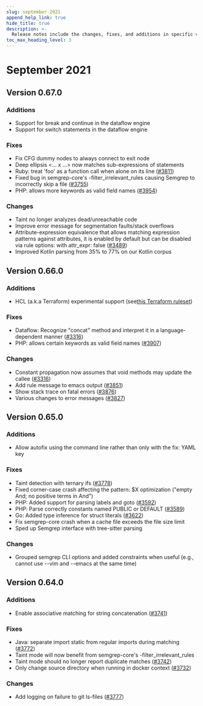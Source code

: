 ```yaml
---
slug: september-2021
append_help_link: true
hide_title: true
description: >-
  Release notes include the changes, fixes, and additions in specific versions of Semgrep.
toc_max_heading_level: 3
---
```


# September 2021

## Version 0.67.0

### Additions

- Support for break and continue in the dataflow engine
- Support for switch statements in the dataflow engine

### Fixes

- Fix CFG dummy nodes to always connect to exit node
- Deep ellipsis <... x ...> now matches sub-expressions of statements
- Ruby: treat 'foo' as a function call when alone on its line ([#3811](https://github.com/semgrep/semgrep/issues/3811))
- Fixed bug in semgrep-core's -filter_irrelevant_rules causing Semgrep to incorrectly skip a file ([#3755](https://github.com/semgrep/semgrep/issues/3755))
- PHP: allows more keywords as valid field names ([#3954](https://github.com/semgrep/semgrep/issues/3954))

### Changes

- Taint no longer analyzes dead/unreachable code
- Improve error message for segmentation faults/stack overflows
- Attribute-expression equivalence that allows matching expression patterns against attributes, it is enabled by default but can be disabled via rule options: with attr_expr: false ([#3489](https://github.com/semgrep/semgrep/issues/3489))
- Improved Kotlin parsing from 35% to 77% on our Kotlin corpus

## Version 0.66.0

### Additions

- HCL (a.k.a Terraform) experimental support (see[this Terraform ruleset](https://semgrep.dev/p/terraform))

### Fixes

- Dataflow: Recognize "concat" method and interpret it in a language-dependent manner ([#3316](https://github.com/semgrep/semgrep/issues/3316))
- PHP: allows certain keywords as valid field names ([#3907](https://github.com/semgrep/semgrep/issues/3907))

### Changes

- Constant propagation now assumes that void methods may update the callee ([#3316](https://github.com/semgrep/semgrep/issues/3316))
- Add rule message to emacs output ([#3851](https://github.com/semgrep/semgrep/pull/3851))
- Show stack trace on fatal errors ([#3876](https://github.com/semgrep/semgrep/pull/3876))
- Various changes to error messages ([#3827](https://github.com/semgrep/semgrep/pull/3827))

## Version 0.65.0

### Additions

- Allow autofix using the command line rather than only with the fix: YAML key

### Fixes

- Taint detection with ternary ifs ([#3778](https://github.com/semgrep/semgrep/issues/3778))
- Fixed corner-case crash affecting the pattern: $X optimization ("empty And; no positive terms in And")
- PHP: Added support for parsing labels and goto ([#3592](https://github.com/semgrep/semgrep/issues/3592))
- PHP: Parse correctly constants named PUBLIC or DEFAULT ([#3589](https://github.com/semgrep/semgrep/issues/3589))
- Go: Added type inference for struct literals ([#3622](https://github.com/semgrep/semgrep/issues/3622))
- Fix semgrep-core crash when a cache file exceeds the file size limit
- Sped up Semgrep interface with tree-sitter parsing

### Changes

- Grouped semgrep CLI options and added constraints when useful (e.g., cannot use --vim and --emacs at the same time)

## Version 0.64.0

### Additions

- Enable associative matching for string concatenation ([#3741](https://github.com/semgrep/semgrep/issues/3741))

### Fixes

- Java: separate import static from regular imports during matching ([#3772](https://github.com/semgrep/semgrep/issues/3772))
- Taint mode will now benefit from semgrep-core's -filter_irrelevant_rules
- Taint mode should no longer report duplicate matches ([#3742](https://github.com/semgrep/semgrep/issues/3742))
- Only change source directory when running in docker context ([#3732](https://github.com/semgrep/semgrep/pull/3732))

### Changes

- Add logging on failure to git ls-files ([#3777](https://github.com/semgrep/semgrep/pull/3777))